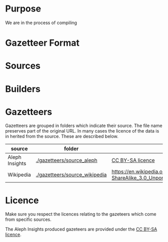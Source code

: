 # Purpose
We are in the process of compiling

# Gazetteer Format


# Sources

# Builders

# Gazetteers
Gazetteers are grouped in folders which indicate their source. The file name preserves part of the original URL. In many cases the licence of the data is in herited from the source. These are described below.

| source | folder | licence |
|---|---|---|
| Aleph Insights | [./gazetteers/source_aleph](./gazeteers/source_aleph) | [CC BY-SA licence](./licences/by-sa.markdown)
| Wikipedia | [./gazetteers/source_wikipedia](./gazetteers/source_wikipedia) | https://en.wikipedia.org/wiki/Wikipedia:Text_of_Creative_Commons_Attribution-ShareAlike_3.0_Unported_License |

# Licence
Make sure you respect the licences relating to the gazeteers which come from specific sources.

The Aleph Insights produced gazeteers are provided under the [CC BY-SA licence](./licences/by-sa.markdown).
